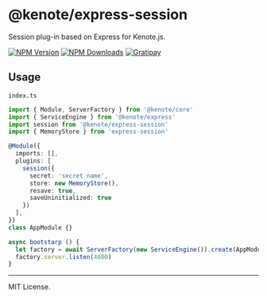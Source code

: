 # @kenote/express-session

Session plug-in based on Express for Kenote.js.

[![NPM Version][npm-image]][npm-url]
[![NPM Downloads][downloads-image]][downloads-url]
[![Gratipay][licensed-image]][licensed-url]

[npm-image]: https://img.shields.io/npm/v/@kenote/express-session.svg
[npm-url]: https://www.npmjs.com/package/@kenote/express-session
[downloads-image]: https://img.shields.io/npm/dm/@kenote/express-session.svg
[downloads-url]: https://www.npmjs.com/package/@kenote/express-session
[licensed-image]: https://img.shields.io/badge/license-MIT-blue.svg
[licensed-url]: https://github.com/kenote/kenote.js/blob/main/LICENSE

## Usage

`index.ts`
```ts
import { Module, ServerFactory } from '@kenote/core'
import { ServiceEngine } from '@kenote/express'
import session from '@kenote/express-session'
import { MemoryStore } from 'express-session'

@Module({
  imports: [],
  plugins: [
    session({
      secret: 'secret name',
      store: new MemoryStore(),
      resave: true,
      saveUninitialized: true
    })
  ],
})
class AppModule {}

async bootstarp () {
  let factory = await ServerFactory(new ServiceEngine()).create(AppModule)
  factory.server.listen(4000)
}
```

---
MIT License.